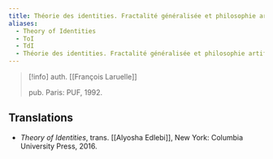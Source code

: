 ```yaml
---
title: Théorie des identities. Fractalité généralisée et philosophie artificielle
aliases:
  - Theory of Identities
  - ToI
  - TdI
  - Théorie des identities. Fractalité généralisée et philosophie artificielle
---
```

>[!info]
>auth. [[François Laruelle]]
>
>pub. Paris: PUF, 1992.

## Translations

* _Theory of Identities_, trans. [[Alyosha Edlebi]], New York: Columbia University Press, 2016.